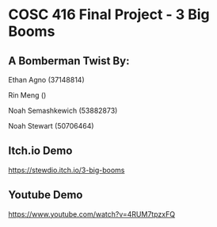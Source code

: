 # COSC 416 Final Project - 3 Big Booms 
## A Bomberman Twist By:

Ethan Agno (37148814)

Rin Meng ()

Noah Semashkewich (53882873)

Noah Stewart (50706464)
## Itch.io Demo
https://stewdio.itch.io/3-big-booms
## Youtube Demo
https://www.youtube.com/watch?v=4RUM7tpzxFQ

